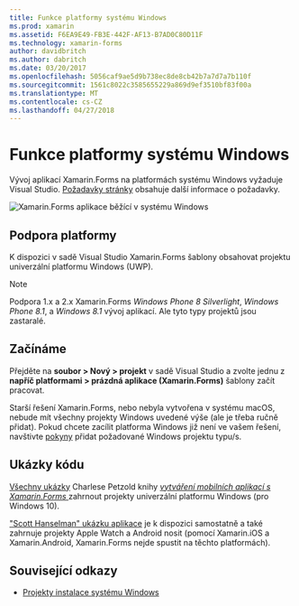 ```yaml
---
title: Funkce platformy systému Windows
ms.prod: xamarin
ms.assetid: F6EA9E49-FB3E-442F-AF13-B7AD0C80D11F
ms.technology: xamarin-forms
author: davidbritch
ms.author: dabritch
ms.date: 03/20/2017
ms.openlocfilehash: 5056caf9ae5d9b738ec8de8cb42b7a7d7a7b110f
ms.sourcegitcommit: 1561c8022c3585655229a869d9ef3510bf83f00a
ms.translationtype: MT
ms.contentlocale: cs-CZ
ms.lasthandoff: 04/27/2018
---
```

# <a name="windows-platform-features"></a>Funkce platformy systému Windows

Vývoj aplikací Xamarin.Forms na platformách systému Windows vyžaduje Visual Studio. [Požadavky stránky](~/xamarin-forms/get-started/installation.md) obsahuje další informace o požadavky.

![](images/allhanselman.png "Xamarin.Forms aplikace běžící v systému Windows")

## <a name="platform-support"></a>Podpora platformy

K dispozici v sadě Visual Studio Xamarin.Forms šablony obsahovat projektu univerzální platformu Windows (UWP).

> [!NOTE]
> Podpora 1.x a 2.x Xamarin.Forms _Windows Phone 8 Silverlight_, _Windows Phone 8.1_, a _Windows 8.1_ vývoj aplikací. Ale tyto typy projektů jsou zastaralé.

## <a name="getting-started"></a>Začínáme

Přejděte na **soubor > Nový > projekt** v sadě Visual Studio a zvolte jednu z **napříč platformami > prázdná aplikace (Xamarin.Forms)** šablony začít pracovat.

Starší řešení Xamarin.Forms, nebo nebyla vytvořena v systému macOS, nebude mít všechny projekty Windows uvedené výše (ale je třeba ručně přidat).
Pokud chcete zacílit platforma Windows již není ve vašem řešení, navštivte [pokyny](installation/index.md) přidat požadované Windows projektu typu/s.

## <a name="samples"></a>Ukázky kódu

[Všechny ukázky](https://github.com/xamarin/xamarin-forms-book-preview-2) Charlese Petzold knihy [ *vytváření mobilních aplikací s Xamarin.Forms* ](~/xamarin-forms/creating-mobile-apps-xamarin-forms/index.md) zahrnout projekty univerzální platformu Windows (pro Windows 10).

["Scott Hanselman" ukázku aplikace](https://github.com/jamesmontemagno/Hanselman.Forms) je k dispozici samostatně a také zahrnuje projekty Apple Watch a Android nosit (pomocí Xamarin.iOS a Xamarin.Android, Xamarin.Forms nejde spustit na těchto platformách).

## <a name="related-links"></a>Související odkazy

- [Projekty instalace systému Windows](~/xamarin-forms/platform/windows/installation/index.md)
